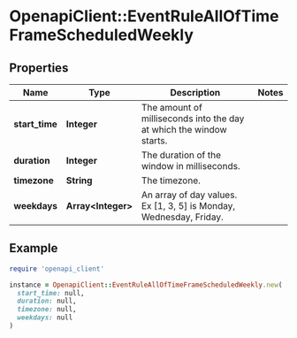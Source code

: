 # OpenapiClient::EventRuleAllOfTimeFrameScheduledWeekly

## Properties

| Name | Type | Description | Notes |
| ---- | ---- | ----------- | ----- |
| **start_time** | **Integer** | The amount of milliseconds into the day at which the window starts. |  |
| **duration** | **Integer** | The duration of the window in milliseconds. |  |
| **timezone** | **String** | The timezone. |  |
| **weekdays** | **Array&lt;Integer&gt;** | An array of day values. Ex [1, 3, 5] is Monday, Wednesday, Friday. |  |

## Example

```ruby
require 'openapi_client'

instance = OpenapiClient::EventRuleAllOfTimeFrameScheduledWeekly.new(
  start_time: null,
  duration: null,
  timezone: null,
  weekdays: null
)
```

